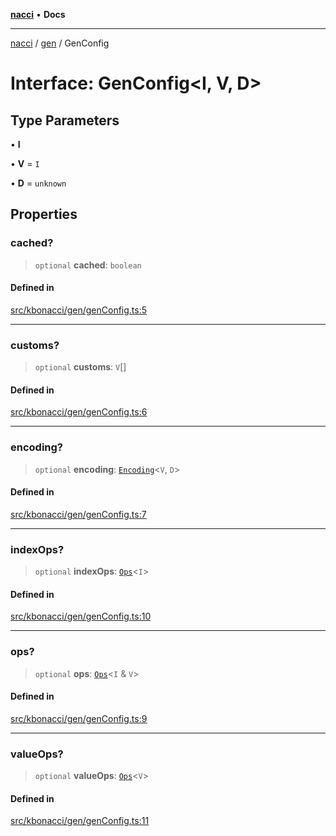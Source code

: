 [**nacci**](../../../README.md) • **Docs**

***

[nacci](../../../README.md) / [gen](../README.md) / GenConfig

# Interface: GenConfig\<I, V, D\>

## Type Parameters

• **I**

• **V** = `I`

• **D** = `unknown`

## Properties

### cached?

> `optional` **cached**: `boolean`

#### Defined in

[src/kbonacci/gen/genConfig.ts:5](https://github.com/havelessbemore/nacci/blob/21485e9dc2afbb8011ec9c684a1da3778babea29/src/kbonacci/gen/genConfig.ts#L5)

***

### customs?

> `optional` **customs**: `V`[]

#### Defined in

[src/kbonacci/gen/genConfig.ts:6](https://github.com/havelessbemore/nacci/blob/21485e9dc2afbb8011ec9c684a1da3778babea29/src/kbonacci/gen/genConfig.ts#L6)

***

### encoding?

> `optional` **encoding**: [`Encoding`](../../enc/interfaces/Encoding.md)\<`V`, `D`\>

#### Defined in

[src/kbonacci/gen/genConfig.ts:7](https://github.com/havelessbemore/nacci/blob/21485e9dc2afbb8011ec9c684a1da3778babea29/src/kbonacci/gen/genConfig.ts#L7)

***

### indexOps?

> `optional` **indexOps**: [`Ops`](../../ops/interfaces/Ops.md)\<`I`\>

#### Defined in

[src/kbonacci/gen/genConfig.ts:10](https://github.com/havelessbemore/nacci/blob/21485e9dc2afbb8011ec9c684a1da3778babea29/src/kbonacci/gen/genConfig.ts#L10)

***

### ops?

> `optional` **ops**: [`Ops`](../../ops/interfaces/Ops.md)\<`I` & `V`\>

#### Defined in

[src/kbonacci/gen/genConfig.ts:9](https://github.com/havelessbemore/nacci/blob/21485e9dc2afbb8011ec9c684a1da3778babea29/src/kbonacci/gen/genConfig.ts#L9)

***

### valueOps?

> `optional` **valueOps**: [`Ops`](../../ops/interfaces/Ops.md)\<`V`\>

#### Defined in

[src/kbonacci/gen/genConfig.ts:11](https://github.com/havelessbemore/nacci/blob/21485e9dc2afbb8011ec9c684a1da3778babea29/src/kbonacci/gen/genConfig.ts#L11)
